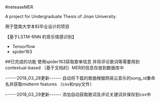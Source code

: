 #neteaseMER

A project for Undergraduate Thesis of Jinan University.

用于暨南大学本科毕业设计的项目

【基于LSTM-RNN 的音乐情感识别】

- Tensorflow
- spider163

##已完成的功能
使用spider163获取歌单信息 并将评论歌词等需要用到contextual-based （基于文档的）MER的信息存放到数据库中

------2018_03_28更新------
自动将下载的歌曲根据网易云音乐的song_id重命名并获取midterm features （csv和npy文件）

------2018_03_29更新------
添加自动获取歌词及评论关键词并保存到csv中
